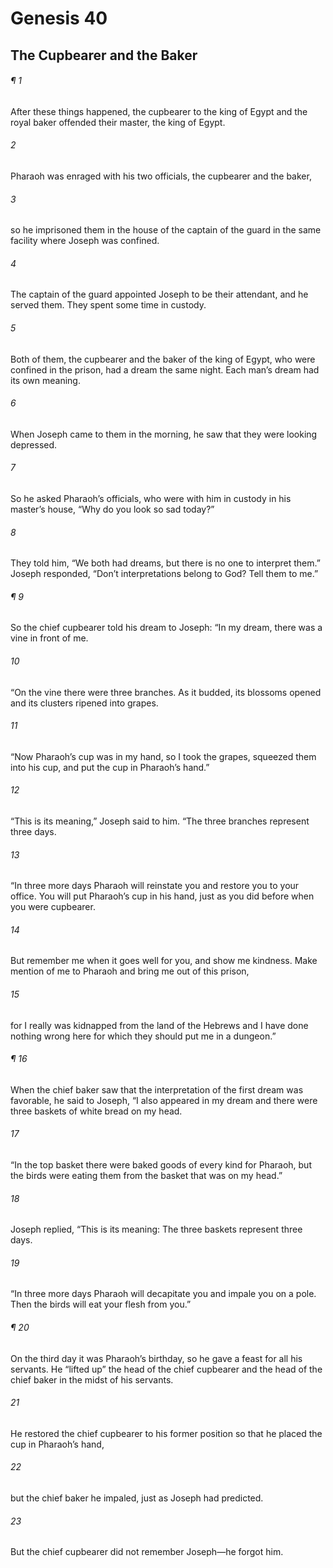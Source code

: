 # Genesis 40
## The Cupbearer and the Baker
###### ¶ 1
After these things happened, the cupbearer to the king of Egypt and the royal baker offended their master, the king of Egypt.
###### 2
Pharaoh was enraged with his two officials, the cupbearer and the baker,
###### 3
so he imprisoned them in the house of the captain of the guard in the same facility where Joseph was confined.
###### 4
The captain of the guard appointed Joseph to be their attendant, and he served them.
They spent some time in custody.
###### 5
Both of them, the cupbearer and the baker of the king of Egypt, who were confined in the prison, had a dream the same night. Each man’s dream had its own meaning.
###### 6
When Joseph came to them in the morning, he saw that they were looking depressed.
###### 7
So he asked Pharaoh’s officials, who were with him in custody in his master’s house, “Why do you look so sad today?”
###### 8
They told him, “We both had dreams, but there is no one to interpret them.” Joseph responded, “Don’t interpretations belong to God? Tell them to me.”
###### ¶ 9
So the chief cupbearer told his dream to Joseph: “In my dream, there was a vine in front of me.
###### 10
“On the vine there were three branches. As it budded, its blossoms opened and its clusters ripened into grapes.
###### 11
“Now Pharaoh’s cup was in my hand, so I took the grapes, squeezed them into his cup, and put the cup in Pharaoh’s hand.”
###### 12
“This is its meaning,” Joseph said to him. “The three branches represent three days.
###### 13
“In three more days Pharaoh will reinstate you and restore you to your office. You will put Pharaoh’s cup in his hand, just as you did before when you were cupbearer.
###### 14
But remember me when it goes well for you, and show me kindness. Make mention of me to Pharaoh and bring me out of this prison,
###### 15
for I really was kidnapped from the land of the Hebrews and I have done nothing wrong here for which they should put me in a dungeon.”
###### ¶ 16
When the chief baker saw that the interpretation of the first dream was favorable, he said to Joseph, “I also appeared in my dream and there were three baskets of white bread on my head.
###### 17
“In the top basket there were baked goods of every kind for Pharaoh, but the birds were eating them from the basket that was on my head.”
###### 18
Joseph replied, “This is its meaning: The three baskets represent three days.
###### 19
“In three more days Pharaoh will decapitate you and impale you on a pole. Then the birds will eat your flesh from you.”
###### ¶ 20
On the third day it was Pharaoh’s birthday, so he gave a feast for all his servants. He “lifted up” the head of the chief cupbearer and the head of the chief baker in the midst of his servants.
###### 21
He restored the chief cupbearer to his former position so that he placed the cup in Pharaoh’s hand,
###### 22
but the chief baker he impaled, just as Joseph had predicted.
###### 23
But the chief cupbearer did not remember Joseph—he forgot him.
